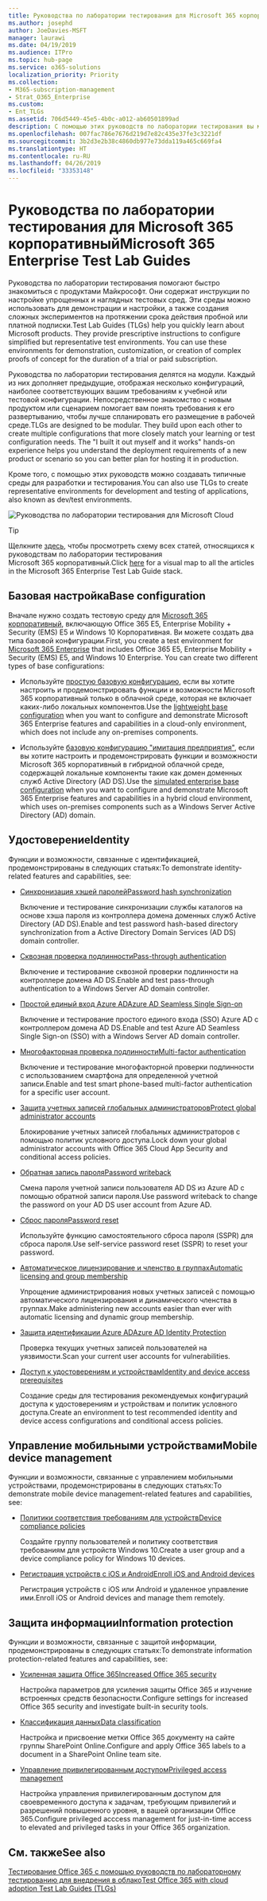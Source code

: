 ```yaml
---
title: Руководства по лаборатории тестирования для Microsoft 365 корпоративный
ms.author: josephd
author: JoeDavies-MSFT
manager: laurawi
ms.date: 04/19/2019
ms.audience: ITPro
ms.topic: hub-page
ms.service: o365-solutions
localization_priority: Priority
ms.collection:
- M365-subscription-management
- Strat_O365_Enterprise
ms.custom:
- Ent_TLGs
ms.assetid: 706d5449-45e5-4b0c-a012-ab60501899ad
description: С помощью этих руководств по лаборатории тестирования вы можете настраивать демонстрационные и экспериментальные среды, а также среды разработки и тестирования для Microsoft 365 корпоративный.
ms.openlocfilehash: 007fac786e7676d219d7e82c435e37fe3c3221df
ms.sourcegitcommit: 3b2d3e2b38c4860db977e73dda119a465c669fa4
ms.translationtype: HT
ms.contentlocale: ru-RU
ms.lasthandoff: 04/26/2019
ms.locfileid: "33353148"
---
```

# <a name="microsoft-365-enterprise-test-lab-guides"></a><span data-ttu-id="af496-103">Руководства по лаборатории тестирования для Microsoft 365 корпоративный</span><span class="sxs-lookup"><span data-stu-id="af496-103">Microsoft 365 Enterprise Test Lab Guides</span></span>

<span data-ttu-id="af496-p101">Руководства по лаборатории тестирования помогают быстро знакомиться с продуктами Майкрософт. Они содержат инструкции по настройке упрощенных и наглядных тестовых сред. Эти среды можно использовать для демонстрации и настройки, а также создания сложных экспериментов на протяжении срока действия пробной или платной подписки.</span><span class="sxs-lookup"><span data-stu-id="af496-p101">Test Lab Guides (TLGs) help you quickly learn about Microsoft products. They provide prescriptive instructions to configure simplified but representative test environments. You can use these environments for demonstration, customization, or creation of complex proofs of concept for the duration of a trial or paid subscription.</span></span> 

<span data-ttu-id="af496-p102">Руководства по лаборатории тестирования делятся на модули. Каждый из них дополняет предыдущие, отображая несколько конфигураций, наиболее соответствующих вашим требованиям к учебной или тестовой конфигурации. Непосредственное знакомство с новым продуктом или сценарием помогает вам понять требования к его развертыванию, чтобы лучше спланировать его размещение в рабочей среде.</span><span class="sxs-lookup"><span data-stu-id="af496-p102">TLGs are designed to be modular. They build upon each other to create multiple configurations that more closely match your learning or test configuration needs. The "I built it out myself and it works" hands-on experience helps you understand the deployment requirements of a new product or scenario so you can better plan for hosting it in production.</span></span>

<span data-ttu-id="af496-110">Кроме того, с помощью этих руководств можно создавать типичные среды для разработки и тестирования.</span><span class="sxs-lookup"><span data-stu-id="af496-110">You can also use TLGs to create representative environments for development and testing of applications, also known as dev/test environments.</span></span>
  
![Руководства по лаборатории тестирования для Microsoft Cloud](media/m365-enterprise-test-lab-guides/cloud-tlg-icon.png)

> [!TIP]
> <span data-ttu-id="af496-112">Щелкните [здесь](https://aka.ms/m365etlgstack), чтобы просмотреть схему всех статей, относящихся к руководствам по лаборатории тестирования Microsoft 365 корпоративный.</span><span class="sxs-lookup"><span data-stu-id="af496-112">Click [here](https://aka.ms/m365etlgstack) for a visual map to all the articles in the Microsoft 365 Enterprise Test Lab Guide stack.</span></span>
  
## <a name="base-configuration"></a><span data-ttu-id="af496-113">Базовая настройка</span><span class="sxs-lookup"><span data-stu-id="af496-113">Base configuration</span></span>

<span data-ttu-id="af496-p103">Вначале нужно создать тестовую среду для [Microsoft 365 корпоративный](https://docs.microsoft.com/microsoft-365-enterprise/), включающую Office 365 E5, Enterprise Mobility + Security (EMS) E5 и Windows 10 Корпоративная. Ви можете создать два типа базовой конфигурации.</span><span class="sxs-lookup"><span data-stu-id="af496-p103">First, you create a test environment for [Microsoft 365 Enterprise](https://docs.microsoft.com/microsoft-365-enterprise/) that includes Office 365 E5, Enterprise Mobility + Security (EMS) E5, and Windows 10 Enterprise. You can create two different types of base configurations:</span></span>

- <span data-ttu-id="af496-116">Используйте [простую базовую конфигурацию](lightweight-base-configuration-microsoft-365-enterprise.md), если вы хотите настроить и продемонстрировать функции и возможности Microsoft 365 корпоративный только в облачной среде, которая не включает каких-либо локальных компонентов.</span><span class="sxs-lookup"><span data-stu-id="af496-116">Use the [lightweight base configuration](lightweight-base-configuration-microsoft-365-enterprise.md) when you want to configure and demonstrate Microsoft 365 Enterprise features and capabilities in a cloud-only environment, which does not include any on-premises components.</span></span>

- <span data-ttu-id="af496-117">Используйте [базовую конфигурацию "имитация предприятия"](simulated-ent-base-configuration-microsoft-365-enterprise.md), если вы хотите настроить и продемонстрировать функции и возможности Microsoft 365 корпоративный в гибридной облачной среде, содержащей локальные компоненты такие как домен доменных служб Active Directory (AD DS).</span><span class="sxs-lookup"><span data-stu-id="af496-117">Use the [simulated enterprise base configuration](simulated-ent-base-configuration-microsoft-365-enterprise.md) when you want to configure and demonstrate Microsoft 365 Enterprise features and capabilities in a hybrid cloud environment, which uses on-premises components such as a Windows Server Active Directory (AD) domain.</span></span>
    
## <a name="identity"></a><span data-ttu-id="af496-118">Удостоверение</span><span class="sxs-lookup"><span data-stu-id="af496-118">Identity</span></span>

<span data-ttu-id="af496-119">Функции и возможности, связанные с идентификацией, продемонстрированы в следующих статьях:</span><span class="sxs-lookup"><span data-stu-id="af496-119">To demonstrate identity-related features and capabilities, see:</span></span>

- [<span data-ttu-id="af496-120">Синхронизация хэшей паролей</span><span class="sxs-lookup"><span data-stu-id="af496-120">Password hash synchronization</span></span>](password-hash-sync-m365-ent-test-environment.md)
  
   <span data-ttu-id="af496-121">Включение и тестирование синхронизации службы каталогов на основе хэша пароля из контроллера домена доменных служб Active Directory (AD DS).</span><span class="sxs-lookup"><span data-stu-id="af496-121">Enable and test password hash-based directory synchronization from a Active Directory Domain Services (AD DS) domain controller.</span></span>

- [<span data-ttu-id="af496-122">Сквозная проверка подлинности</span><span class="sxs-lookup"><span data-stu-id="af496-122">Pass-through authentication</span></span>](pass-through-auth-m365-ent-test-environment.md)
  
   <span data-ttu-id="af496-123">Включение и тестирование сквозной проверки подлинности на контроллере домена AD DS.</span><span class="sxs-lookup"><span data-stu-id="af496-123">Enable and test pass-through authentication to a Windows Server AD domain controller.</span></span>

- [<span data-ttu-id="af496-124">Простой единый вход Azure AD</span><span class="sxs-lookup"><span data-stu-id="af496-124">Azure AD Seamless Single Sign-on</span></span>](single-sign-on-m365-ent-test-environment.md)
  
   <span data-ttu-id="af496-125">Включение и тестирование простого единого входа (SSO) Azure AD с контроллером домена AD DS.</span><span class="sxs-lookup"><span data-stu-id="af496-125">Enable and test Azure AD Seamless Single Sign-on (SSO) with a Windows Server AD domain controller.</span></span>

- [<span data-ttu-id="af496-126">Многофакторная проверка подлинности</span><span class="sxs-lookup"><span data-stu-id="af496-126">Multi-factor authentication</span></span>](multi-factor-authentication-microsoft-365-test-environment.md)
  
   <span data-ttu-id="af496-127">Включение и тестирование многофакторной проверки подлинности с использованием смартфона для определенной учетной записи.</span><span class="sxs-lookup"><span data-stu-id="af496-127">Enable and test smart phone-based multi-factor authentication for a specific user account.</span></span>

- [<span data-ttu-id="af496-128">Защита учетных записей глобальных администраторов</span><span class="sxs-lookup"><span data-stu-id="af496-128">Protect global administrator accounts</span></span>](protect-global-administrator-accounts-microsoft-365-test-environment.md)
 
   <span data-ttu-id="af496-129">Блокирование учетных записей глобальных администраторов с помощью политик условного доступа.</span><span class="sxs-lookup"><span data-stu-id="af496-129">Lock down your global administrator accounts with Office 365 Cloud App Security and conditional access policies.</span></span>

- [<span data-ttu-id="af496-130">Обратная запись пароля</span><span class="sxs-lookup"><span data-stu-id="af496-130">Password writeback</span></span>](password-writeback-m365-ent-test-environment.md)

   <span data-ttu-id="af496-131">Смена пароля учетной записи пользователя AD DS из Azure AD с помощью обратной записи пароля.</span><span class="sxs-lookup"><span data-stu-id="af496-131">Use password writeback to change the password on your AD DS user account from Azure AD.</span></span>

- [<span data-ttu-id="af496-132">Сброс пароля</span><span class="sxs-lookup"><span data-stu-id="af496-132">Password reset</span></span>](password-reset-m365-ent-test-environment.md)

   <span data-ttu-id="af496-133">Используйте функцию самостоятельного сброса пароля (SSPR) для сброса пароля.</span><span class="sxs-lookup"><span data-stu-id="af496-133">Use self-service password reset (SSPR) to reset your password.</span></span>

- [<span data-ttu-id="af496-134">Автоматическое лицензирование и членство в группах</span><span class="sxs-lookup"><span data-stu-id="af496-134">Automatic licensing and group membership</span></span>](automate-licenses-group-membership-microsoft-365-test-environment.md)

   <span data-ttu-id="af496-135">Упрощение администрирования новых учетных записей с помощью автоматического лицензирования и динамического членства в группах.</span><span class="sxs-lookup"><span data-stu-id="af496-135">Make administering new accounts easier than ever with automatic licensing and dynamic group membership.</span></span>

- [<span data-ttu-id="af496-136">Защита идентификации Azure AD</span><span class="sxs-lookup"><span data-stu-id="af496-136">Azure AD Identity Protection</span></span>](azure-ad-identity-protection-microsoft-365-test-environment.md)

   <span data-ttu-id="af496-137">Проверка текущих учетных записей пользователей на уязвимости.</span><span class="sxs-lookup"><span data-stu-id="af496-137">Scan your current user accounts for vulnerabilities.</span></span>

- [<span data-ttu-id="af496-138">Доступ к удостоверениям и устройствам</span><span class="sxs-lookup"><span data-stu-id="af496-138">Identity and device access prerequisites</span></span>](identity-device-access-m365-test-environment.md)

   <span data-ttu-id="af496-139">Создание среды для тестирования рекомендуемых конфигураций доступа к удостоверениям и устройствам и политик условного доступа.</span><span class="sxs-lookup"><span data-stu-id="af496-139">Create an environment to test recommended identity and device access configurations and conditional access policies.</span></span>


## <a name="mobile-device-management"></a><span data-ttu-id="af496-140">Управление мобильными устройствами</span><span class="sxs-lookup"><span data-stu-id="af496-140">Mobile device management</span></span>

<span data-ttu-id="af496-141">Функции и возможности, связанные с управлением мобильными устройствами, продемонстрированы в следующих статьях:</span><span class="sxs-lookup"><span data-stu-id="af496-141">To demonstrate mobile device management-related features and capabilities, see:</span></span>

- [<span data-ttu-id="af496-142">Политики соответствия требованиям для устройств</span><span class="sxs-lookup"><span data-stu-id="af496-142">Device compliance policies</span></span>](mam-policies-for-your-microsoft-365-enterprise-dev-test-environment.md)
    
   <span data-ttu-id="af496-143">Создайте группу пользователей и политику соответствия требованиям для устройств Windows 10.</span><span class="sxs-lookup"><span data-stu-id="af496-143">Create a user group and a device compliance policy for Windows 10 devices.</span></span>
    
- [<span data-ttu-id="af496-144">Регистрация устройств с iOS и Android</span><span class="sxs-lookup"><span data-stu-id="af496-144">Enroll iOS and Android devices</span></span>](enroll-ios-and-android-devices-in-your-microsoft-enterprise-365-dev-test-environ.md)
   
   <span data-ttu-id="af496-145">Регистрация устройств с iOS или Android и удаленное управление ими.</span><span class="sxs-lookup"><span data-stu-id="af496-145">Enroll iOS or Android devices and manage them remotely.</span></span>


## <a name="information-protection"></a><span data-ttu-id="af496-146">Защита информации</span><span class="sxs-lookup"><span data-stu-id="af496-146">Information protection</span></span>

<span data-ttu-id="af496-147">Функции и возможности, связанные с защитой информации, продемонстрированы в следующих статьях:</span><span class="sxs-lookup"><span data-stu-id="af496-147">To demonstrate information protection-related features and capabilities, see:</span></span>

- [<span data-ttu-id="af496-148">Усиленная защита Office 365</span><span class="sxs-lookup"><span data-stu-id="af496-148">Increased Office 365 security</span></span>](increased-o365-security-microsoft-365-enterprise-dev-test-environment.md)
    
   <span data-ttu-id="af496-149">Настройка параметров для усиления защиты Office 365 и изучение встроенных средств безопасности.</span><span class="sxs-lookup"><span data-stu-id="af496-149">Configure settings for increased Office 365 security and investigate built-in security tools.</span></span>
  
- [<span data-ttu-id="af496-150">Классификация данных</span><span class="sxs-lookup"><span data-stu-id="af496-150">Data classification</span></span>](data-classification-microsoft-365-enterprise-dev-test-environment.md)
    
   <span data-ttu-id="af496-151">Настройка и присвоение метки Office 365 документу на сайте группы SharePoint Online.</span><span class="sxs-lookup"><span data-stu-id="af496-151">Configure and apply Office 365 labels to a document in a SharePoint Online team site.</span></span>
    
- [<span data-ttu-id="af496-152">Управление привилегированным доступом</span><span class="sxs-lookup"><span data-stu-id="af496-152">Privileged access management</span></span>](privileged-access-microsoft-365-enterprise-dev-test-environment.md)
    
   <span data-ttu-id="af496-153">Настройка управления привилегированным доступом для своевременного доступа к задачам, требующим привилегий и разрешений повышенного уровня, в вашей организации Office 365.</span><span class="sxs-lookup"><span data-stu-id="af496-153">Configure privileged acccess management for just-in-time access to elevated and privileged tasks in your Office 365 organization.</span></span>

## <a name="see-also"></a><span data-ttu-id="af496-154">См. также</span><span class="sxs-lookup"><span data-stu-id="af496-154">See also</span></span>

[<span data-ttu-id="af496-155">Тестирование Office 365 с помощью руководств по лабораторному тестированию для внедрения в облако</span><span class="sxs-lookup"><span data-stu-id="af496-155">Test Office 365 with cloud adoption Test Lab Guides (TLGs)</span></span>](https://docs.microsoft.com/office365/enterprise/cloud-adoption-test-lab-guides-tlgs)
